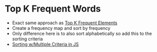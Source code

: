 # Top K Frequent Words
* Exact same approach as [Top K Frequent Elements](https://leetcode.com/problems/top-k-frequent-elements/)
* Create a frequency map and sort by frequency
* Only difference here is to also sort alphabetically so add this to the sorting criteria 
* [Sorting w/Multiple Criteria in JS](https://www.tutorialspoint.com/sorting-arrays-by-two-criteria-in-javascript)
